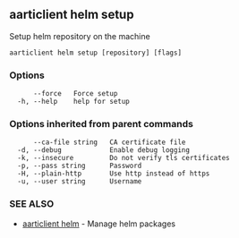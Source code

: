 ## aarticlient helm setup

Setup helm repository on the machine

```
aarticlient helm setup [repository] [flags]
```

### Options

```
      --force   Force setup
  -h, --help    help for setup
```

### Options inherited from parent commands

```
      --ca-file string   CA certificate file
  -d, --debug            Enable debug logging
  -k, --insecure         Do not verify tls certificates
  -p, --pass string      Password
  -H, --plain-http       Use http instead of https
  -u, --user string      Username
```

### SEE ALSO

* [aarticlient helm](aarticlient_helm.md)	 - Manage helm packages


